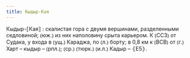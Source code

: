 ```yaml
---
title: Кыдыр-Кая
---
```


Кыдыр-⟦Кая⟧
: скалистая гора с двумя вершинами, разделенными седловиной; ⦅юж.⦆ из них наполовину срыта карьером. К ⦅ССЗ⦆ от Судака, у входа в ⦅ущ.⦆ Караджа, по ⦅л.⦆ борту; в 0,8 км к ⦅ВСВ⦆ от ⦅г.⦆ Харт – кыдыр – ⦅рпл.⦆; ⦅ср.⦆ ⦅тюрк.⦆ ⦅и.л.⦆ Кадыр – ⦃Е5⦄.
